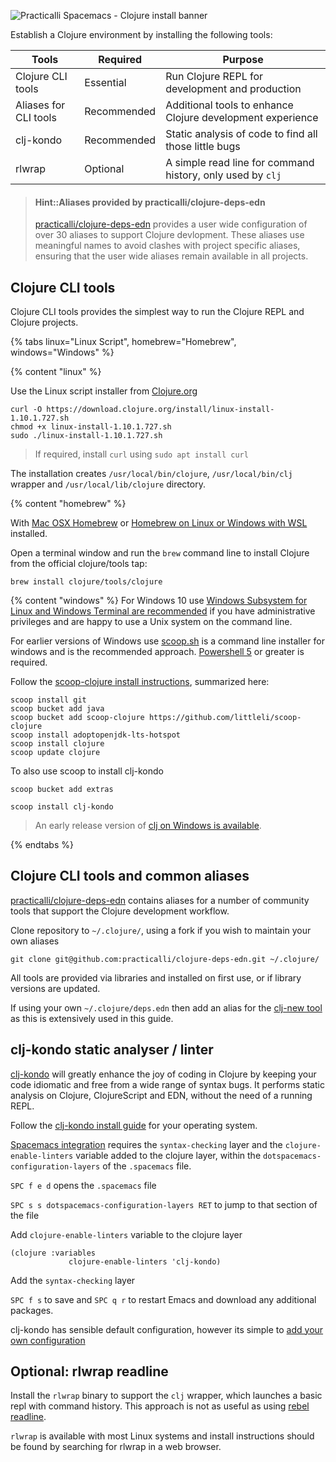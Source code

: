 ![Practicalli Spacemacs - Clojure install banner](https://raw.githubusercontent.com/practicalli/graphic-design/master/practicalli-spacemacs-clojure-install-banner.png)

Establish a Clojure environment by installing the following tools:

| Tools                 | Required    | Purpose                                                    |
|-----------------------|-------------|------------------------------------------------------------|
| Clojure CLI tools     | Essential   | Run Clojure REPL for development and production            |
| Aliases for CLI tools | Recommended | Additional tools to enhance Clojure development experience |
| clj-kondo             | Recommended | Static analysis of code to find all those little bugs      |
| rlwrap                | Optional    | A simple read line for command history, only used by `clj` |

> #### Hint::Aliases provided by practicalli/clojure-deps-edn
> [practicalli/clojure-deps-edn](https://github.com/practicalli/clojure-deps-edn) provides a user wide configuration of over 30 aliases to support Clojure devlopment.  These aliases use meaningful names to avoid clashes with project specific aliases, ensuring that the user wide aliases remain available in all projects.


## Clojure CLI tools
Clojure CLI tools provides the simplest way to run the Clojure REPL and Clojure projects.

<!-- Operating System specific instructions -->
{% tabs linux="Linux Script", homebrew="Homebrew", windows="Windows" %}

<!-- Ubuntu install -->
{% content "linux" %}

Use the Linux script installer from [Clojure.org](https://clojure.org/guides/getting_started#_installation_on_linux)

```shell
curl -O https://download.clojure.org/install/linux-install-1.10.1.727.sh
chmod +x linux-install-1.10.1.727.sh
sudo ./linux-install-1.10.1.727.sh
```

> If required, install `curl` using `sudo apt install curl`

The installation creates `/usr/local/bin/clojure`, `/usr/local/bin/clj` wrapper and `/usr/local/lib/clojure` directory.


<!-- Homebrew (MacOSX) install -->
{% content "homebrew" %}

With [Mac OSX Homebrew](https://brew.sh/) or [Homebrew on Linux or Windows with WSL](https://docs.brew.sh/Homebrew-on-Linux) installed.

Open a terminal window and run the `brew` command line to install Clojure from the official clojure/tools tap:

```shell
brew install clojure/tools/clojure
```

<!-- Windows install with scoop.sh -->
{% content "windows" %}
For Windows 10 use [Windows Subsystem for Linux and Windows Terminal are recommended](https://conan.is/blogging/clojure-on-windows.html) if you have administrative privileges and are happy to use a Unix system on the command line.

For earlier versions of Windows use [scoop.sh](https://scoop.sh/) is a command line installer for windows and is the recommended approach.  [Powershell 5](https://aka.ms/wmf5download) or greater is required.

Follow the [scoop-clojure install instructions](https://github.com/littleli/scoop-clojure), summarized here:

```shell
scoop install git
scoop bucket add java
scoop bucket add scoop-clojure https://github.com/littleli/scoop-clojure
scoop install adoptopenjdk-lts-hotspot
scoop install clojure
scoop update clojure
```

To also use scoop to install clj-kondo

```shell
scoop bucket add extras

scoop install clj-kondo
```

> An early release version of [clj on Windows is available](https://github.com/clojure/tools.deps.alpha/wiki/clj-on-Windows).

{% endtabs %}
<!-- End of Operating System specific instructions -->

## Clojure CLI tools and common aliases
[practicalli/clojure-deps-edn](https://github.com/practicalli/clojure-deps-edn) contains aliases for a number of community tools that support the Clojure development workflow.

Clone repository to `~/.clojure/`, using a fork if you wish to maintain your own aliases

```shell
git clone git@github.com:practicalli/clojure-deps-edn.git ~/.clojure/
```

All tools are provided via libraries and installed on first use, or if library versions are updated.

If using your own `~/.clojure/deps.edn` then add an alias for the [clj-new tool](https://github.com/seancorfield/clj-new#getting-started) as this is extensively used in this guide.


## clj-kondo static analyser / linter
[clj-kondo](https://github.com/borkdude/clj-kondo/blob/master/doc/install.md) will greatly enhance the joy of coding in Clojure by keeping your code idiomatic and free from a wide range of syntax bugs.  It performs static analysis on Clojure, ClojureScript and EDN, without the need of a running REPL.

Follow the [clj-kondo install guide](https://github.com/borkdude/clj-kondo/blob/master/doc/install.md) for your operating system.

[Spacemacs integration](https://github.com/borkdude/clj-kondo/blob/master/doc/editor-integration.md#spacemacs) requires the `syntax-checking` layer and the `clojure-enable-linters` variable added to the clojure layer, within the `dotspacemacs-configuration-layers` of the `.spacemacs` file.

`SPC f e d` opens the `.spacemacs` file

`SPC s s dotspacemacs-configuration-layers RET` to jump to that section of the file

Add `clojure-enable-linters` variable to the clojure layer

```elisp
(clojure :variables
             clojure-enable-linters 'clj-kondo)
```

Add the `syntax-checking` layer

`SPC f s` to save and `SPC q r` to restart Emacs and download any additional packages.

clj-kondo has sensible default configuration, however its simple to [add your own configuration](https://github.com/borkdude/clj-kondo/blob/master/doc/config.md)


## Optional: rlwrap readline
Install the `rlwrap` binary to support the `clj` wrapper, which launches a basic repl with command history.  This approach is not as useful as using [rebel readline](/repl-driven-development/rebel-readline/).

`rlwrap` is available with most Linux systems and install instructions should be found by searching for rlwrap in a web browser.
